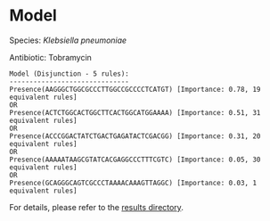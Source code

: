
# Model

Species: *Klebsiella pneumoniae*

Antibiotic: Tobramycin

```
Model (Disjunction - 5 rules):
------------------------------
Presence(AAGGGCTGGCGCCCTTGGCCGCCCCTCATGT) [Importance: 0.78, 19 equivalent rules]
OR
Presence(ACTCTGGCACTGGCTTCACTGGCATGGAAAA) [Importance: 0.51, 31 equivalent rules]
OR
Presence(ACCCGGACTATCTGACTGAGATACTCGACGG) [Importance: 0.31, 20 equivalent rules]
OR
Presence(AAAAATAAGCGTATCACGAGGCCCTTTCGTC) [Importance: 0.05, 30 equivalent rules]
OR
Presence(GCAGGGCAGTCGCCCTAAAACAAAGTTAGGC) [Importance: 0.03, 1 equivalent rules]

```

For details, please refer to the [results directory](../../../../../results/scm_b/klebsiella%20pneumoniae/tobramycin/repeat_4/).

